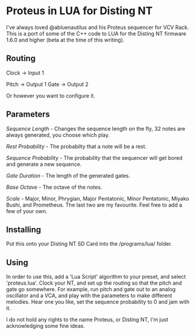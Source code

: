 # Proteus in LUA for Disting NT

I've always loved @abluenautilus and his Proteus sequencer for VCV Rack. This is a port of some of the C++ code to LUA for the Disting NT firmware 1.6.0 and higher (beta at the time of this writing).

## Routing

Clock -> Input 1

Pitch -> Output 1
Gate -> Output 2

Or however you want to configure it.

## Parameters

*Sequence Length* - Changes the sequence length on the fly, 32 notes are always generated, you choose which play.

*Rest Probability* - The probabilty that a note will be a rest.

*Sequence Probability* - The probability that the sequencer will get bored and generate a new sequence.

*Gate Duration* - The length of the generated gates.

*Base Octave* - The octave of the notes.

*Scale* - Major, Minor, Phrygian, Major Pentatonic, Minor Pentatonic, Miyako Bushi, and Prometheus. The last two are my favourite. Feel free to add a few of your own.

## Installing

Put this onto your Disting NT SD Card into the /programs/lua/ folder.

## Using

In order to use this, add a 'Lua Script' algorithm to your preset, and select 'proteus.lua'. Clock your NT, and set up the routing so that the pitch and gate go somewhere. For example, run pitch and gate out to an analog oscillator and a VCA, and play with the parameters to make different melodies. Hear one you like, set the sequence probability to 0 and jam with it.

I do not hold any rights to the name Proteus, or Disting NT, I'm just acknowledging some fine ideas.
